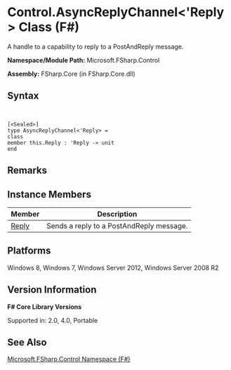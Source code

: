 # Control.AsyncReplyChannel<'Reply> Class (F#)

A handle to a capability to reply to a PostAndReply message.

**Namespace/Module Path:** Microsoft.FSharp.Control

**Assembly:** FSharp.Core (in FSharp.Core.dll)


## Syntax


```


[<Sealed>]
type AsyncReplyChannel<'Reply> =
class
member this.Reply : 'Reply -> unit
end

```



## Remarks

## Instance Members


|Member|Description|
|------|-----------|
|[Reply](http://msdn.microsoft.com/en-us/library/fd08551d-10f1-43da-88d9-718a6a812d76)|Sends a reply to a PostAndReply message.|

## Platforms
Windows 8, Windows 7, Windows Server 2012, Windows Server 2008 R2


## Version Information
**F# Core Library Versions**

Supported in: 2.0, 4.0, Portable




## See Also
[Microsoft.FSharp.Control Namespace &#40;F&#35;&#41;](Microsoft.FSharp.Control+Namespace+%28FSharp%29.md)

